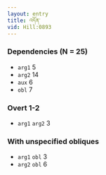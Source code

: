 ```yaml
---
layout: entry
title: འདོན་
vid: Hill:0893
---
```

### Dependencies (N = 25)
* `arg1` 5
* `arg2` 14
* `aux` 6
* `obl` 7


### Overt 1-2
* `arg1` `arg2` 3


### With unspecified obliques
* `arg1` `obl` 3
* `arg2` `obl` 6

